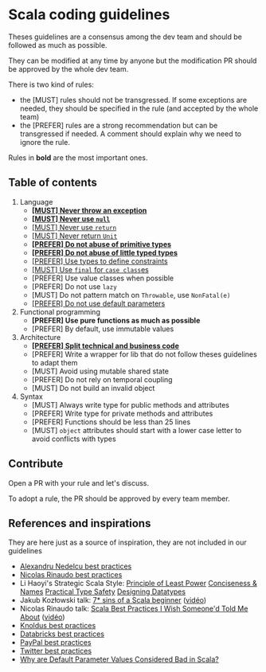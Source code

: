 # Scala coding guidelines

Theses guidelines are a consensus among the dev team and should be followed as much as possible.

They can be modified at any time by anyone but the modification PR should be approved by the whole dev team.

There is two kind of rules:
- the [MUST] rules should not be transgressed. If some exceptions are needed, they should be specified in the rule (and accepted by the whole team)
- the [PREFER] rules are a strong recommendation but can be transgressed if needed. A comment should explain why we need to ignore the rule.

Rules in **bold** are the most important ones.

## Table of contents

1. Language
    - [**[MUST] Never throw an exception**](guidelines/scala/never-throw-an-exception.md)
    - [**[MUST] Never use `null`**](guidelines/scala/never-use-null.md)
    - [[MUST] Never use `return`](guidelines/scala/never-use-return.md)
    - [[MUST] Never return `Unit`](guidelines/scala/never-return-unit.md)
    - [**[PREFER] Do not abuse of primitive types**](guidelines/scala/do-not-abuse-of-primitive-types.md)
    - [**[PREFER] Do not abuse of little typed types**](guidelines/scala/do-not-abuse-of-little-typed-types.md)
    - [[PREFER] Use types to define constraints](guidelines/scala/use-types-to-define-constraints.md)
    - [[MUST] Use `final` for `case class`es](guidelines/scala/use-final-for-case-classes.md)
    - [PREFER] Use value classes when possible
    - [PREFER] Do not use `lazy`
    - [MUST] Do not pattern match on `Throwable`, use `NonFatal(e)`
    - [[PREFER] Do not use default parameters](guidelines/scala/avoid-default-parameters.md)
1. Functional programming
    - **[PREFER] Use pure functions as much as possible**
    - [PREFER] By default, use immutable values
1. Architecture
    - [**[PREFER] Split technical and business code**](guidelines/scala/split-technical-and-business-code.md)
    - [PREFER] Write a wrapper for lib that do not follow theses guidelines to adapt them
    - [MUST] Avoid using mutable shared state
    - [PREFER] Do not rely on temporal coupling
    - [MUST] Do not build an invalid object
1. Syntax
    - [MUST] Always write type for public methods and attributes
    - [PREFER] Write type for private methods and attributes
    - [PREFER] Functions should be less than 25 lines
    - [MUST] `object` attributes should start with a lower case letter to avoid conflicts with types

## Contribute

Open a PR with your rule and let's discuss.

To adopt a rule, the PR should be approved by every team member.

## References and inspirations

They are here just as a source of inspiration, they are not included in our guidelines

- [Alexandru Nedelcu best practices](https://github.com/alexandru/scala-best-practices)
- [Nicolas Rinaudo best practices](https://nrinaudo.github.io/scala-best-practices/)
- Li Haoyi's Strategic Scala Style: [Principle of Least Power](http://www.lihaoyi.com/post/StrategicScalaStylePrincipleofLeastPower.html) [Conciseness & Names](http://www.lihaoyi.com/post/StrategicScalaStyleConcisenessNames.html) [Practical Type Safety](http://www.lihaoyi.com/post/StrategicScalaStylePracticalTypeSafety.html) [Designing Datatypes](http://www.lihaoyi.com/post/StrategicScalaStyleDesigningDatatypes.html)
- Jakub Kozłowski talk: [7* sins of a Scala beginner](https://kubukoz.github.io/talks/seven-sins-of-a-scala-developer/slides) ([vidéo](https://www.youtube.com/watch?v=Z2YzCzfUNNk))
- Nicolas Rinaudo talk: [Scala Best Practices I Wish Someone'd Told Me About](https://nrinaudo.github.io/talk-scala-best-practices) ([vidéo](https://www.youtube.com/watch?v=lvlnH-uEjZA))
- [Knoldus best practices](https://blog.knoldus.com/scala-best-practices)
- [Databricks best practices](https://github.com/databricks/scala-style-guide)
- [PayPal best practices](https://github.com/paypal/scala-style-guide)
- [Twitter best practices](http://twitter.github.io/effectivescala)
- [Why are Default Parameter Values Considered Bad in Scala?](https://blog.ssanj.net/posts/2019-05-01-why-are-default-parameter-values-considered-bad-in-scala.html)
